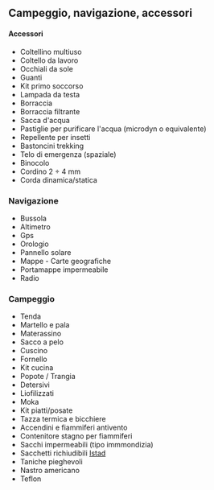<!-- # Lista materiali personali -->
## Campeggio, navigazione, accessori


#### Accessori

* Coltellino multiuso
* Coltello da lavoro
* Occhiali da sole
* Guanti
* Kit primo soccorso
* Lampada da testa
* Borraccia
* Borraccia filtrante
* Sacca d'acqua
* Pastiglie per purificare l'acqua
  (microdyn o equivalente)
* Repellente per insetti
* Bastoncini trekking
* Telo di emergenza (spaziale)
* Binocolo
* Cordino 2 ÷ 4 mm
* Corda dinamica/statica

### Navigazione
* Bussola
* Altimetro
* Gps
* Orologio
* Pannello solare
* Mappe - Carte geografiche
* Portamappe impermeabile
* Radio

### Campeggio

* Tenda
* Martello e pala
* Materassino
* Sacco a pelo
* Cuscino
* Fornello
* Kit cucina
* Popote / Trangia
* Detersivi
* Liofilizzati
* Moka
* Kit piatti/posate
* Tazza termica e bicchiere
* Accendini e fiammiferi antivento
* Contenitore stagno per fiammiferi
* Sacchi impermeabili (tipo immmondizia)
* Sacchetti richiudibili [Istad](https://www.ikea.com/it/it/catalog/products/80339281/)
* Taniche pieghevoli
* Nastro americano
* Teflon
